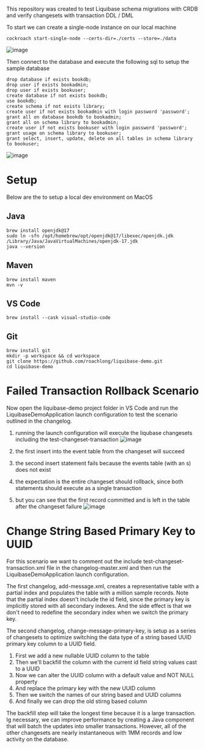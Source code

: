 This repository was created to test Liquibase schema migrations with CRDB and verify changesets with transaction DDL / DML

To start we can create a single-node instance on our local machine
```
cockroach start-single-node --certs-dir=./certs --store=./data
```
![image](https://github.com/user-attachments/assets/73b9a104-5136-48c4-9db9-16d6f51dd212)

Then connect to the database and execute the following sql to setup the sample database
```
drop database if exists bookdb;
drop user if exists bookadmin;
drop user if exists bookuser;
create database if not exists bookdb;
use bookdb;
create schema if not exists library;
create user if not exists bookadmin with login password 'password';
grant all on database bookdb to bookadmin;
grant all on schema library to bookadmin;
create user if not exists bookuser with login password 'password';
grant usage on schema library to bookuser;
grant select, insert, update, delete on all tables in schema library to bookuser;
```
![image](https://github.com/user-attachments/assets/a557d76e-f905-4d91-9ae5-0e88df62aa16)

# Setup
Below are the to setup a local dev environment on MacOS

## Java
```
brew install openjdk@17
sudo ln -sfn /opt/homebrew/opt/openjdk@17/libexec/openjdk.jdk /Library/Java/JavaVirtualMachines/openjdk-17.jdk
java --version
```

## Maven
```
brew install maven
mvn -v
```

## VS Code
```
brew install --cask visual-studio-code
```

## Git
```
brew install git
mkdir -p workspace && cd workspace
git clone https://github.com/roachlong/liquibase-demo.git
cd liquibase-demo
```

# Failed Transaction Rollback Scenario
Now open the liquibase-demo project folder in VS Code and run the LiquibaseDemoApplication launch configuration to test the scenario outlined in the changelog.

1) running the launch configuration will execute the liqubase changesets including the test-changeset-transaction
![image](https://github.com/user-attachments/assets/cf6341ad-927d-4bff-a901-1ecd70a6bd64)

2) the first insert into the event table from the changeset will succeed
3) the second insert statement fails because the events table (with an s) does not exist
4) the expectation is the entire changeset should rollback, since both statements should execute as a single transaction

5) but you can see that the first record committed and is left in the table after the changeset failure
![image](https://github.com/user-attachments/assets/7e33e28b-01f9-4d8a-961f-09e4f782ff7f)


# Change String Based Primary Key to UUID
For this scenario we want to comment out the include test-changeset-transaction.xml file in the changelog-master.xml and then run the LiquibaseDemoApplication launch configuration.

The first changelog, add-message.xml, creates a representative table with a partial index and populates the table with a million sample records.  Note that the partial index doesn't include the id field, since the primary key is implicitly stored with all secondary indexes.  And the side effect is that we don't need to redefine the secondary index when we switch the primary key.

The second changelog, change-message-primary-key, is setup as a series of changesets to optimize switching the data type of a string based UUID primary key column to a UUID field.

1) First we add a new nullable UUID column to the table
2) Then we'll backfill the column with the current id field string values cast to a UUID
3) Now we can alter the UUID column with a default value and NOT NULL property
4) And replace the primary key with the new UUID column
5) Then we switch the names of our string based and UUID columns
6) And finally we can drop the old stirng based column

The backfill step will take the longest time because it is a large transaction.  Ig necessary, we can improve performance by creating a Java component that will batch the updates into smaller transactions.  However, all of the other changesets are nearly instantaneous with 1MM records and low activity on the database.





